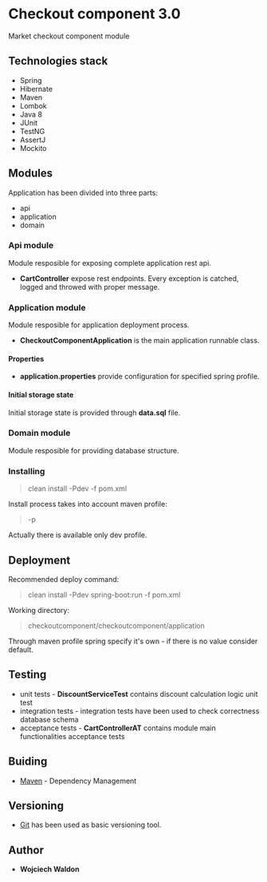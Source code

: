 # Checkout component 3.0

Market checkout component module

## Technologies stack

* Spring
* Hibernate
* Maven
* Lombok
* Java 8
* JUnit
* TestNG
* AssertJ
* Mockito

## Modules
Application has been divided into three parts:

* api
* application
* domain

### Api module ###
Module resposible for exposing complete application rest api.

* **CartController** expose rest endpoints. 
Every exception is catched, logged and throwed with proper message.

### Application module ###
Module resposible for application deployment process.

* **CheckoutComponentApplication** is the main application runnable class.

#### Properties
* **application.properties** provide configuration for specified spring profile.

#### Initial storage state
Initial storage state is provided through **data.sql** file.

### Domain module ###
Module resposible for providing database structure.

### Installing

>clean install -Pdev -f pom.xml

Install process takes into account maven profile:
 >-p
 
 Actually there is available only dev profile.

## Deployment
Recommended deploy command:
>clean install -Pdev spring-boot:run -f pom.xml

Working directory:
>checkoutcomponent/checkoutcomponent/application

Through maven profile spring specify it's own - if there is no value consider default.


## Testing

* unit tests - **DiscountServiceTest** contains discount calculation logic unit test 
* integration tests - integration tests have been used to check correctness database schema 
* acceptance tests - **CartControllerAT** contains module main functionalities acceptance tests

## Buiding

* [Maven](https://maven.apache.org/) - Dependency Management

## Versioning

* [Git](https://git-scm.com/) has been used as basic versioning tool.

## Author

* **Wojciech Waldon**